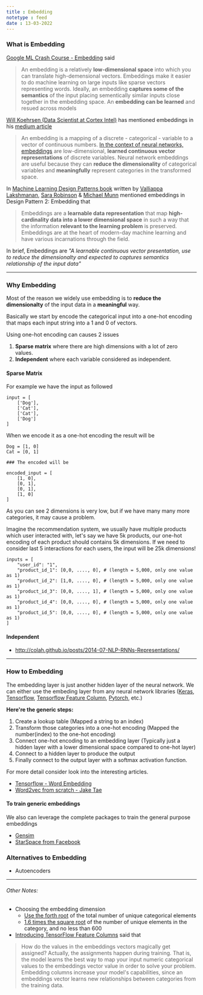 ```yaml
---
title : Embedding
notetype : feed
date : 13-03-2022
---
```


### What is Embedding

[Google ML Crash Course - Embedding](https://developers.google.com/machine-learning/crash-course/embeddings/video-lecture#:~:text=An%20embedding%20is%20a%20relatively,like%20sparse%20vectors%20representing%20words.) said

> An embedding is a relatively **low-dimensional space** into which you can translate high-demensional vectors. Embeddings make it easier to do machine learning on large inputs like sparse vectors representing words. Ideally, an embedding **captures some of the semantics** of the input placing sementically similar inputs close together in the embedding space. An **embedding can be learned** and resued across models


[Will Koehrsen (Data Scientist at Cortex Intel)](https://www.linkedin.com/in/william-koehrsen-48a643a5/) has mentioned embeddings in his [medium article](https://towardsdatascience.com/neural-network-embeddings-explained-4d028e6f0526)

> An embedding is a mapping of a discrete - categorical - variable to a vector of continuous numbers. [In the context of neural networks, embeddings](https://www.tensorflow.org/text/guide/word_embeddings) are low-dimensional, **learned continuous vector representations** of discrete variables.
> Neural network embeddings are useful because they can **reduce the dimensionality** of categorical variables and **meaningfully** represent categories in the transformed space.


In [Machine Learning Design Patterns book](https://www.amazon.com/Machine-Learning-Design-Patterns-Preparation/dp/1098115783) written by [Valliappa Lakshmanan](https://www.linkedin.com/in/valliappalakshmanan/), [Sara Robinson](https://www.linkedin.com/in/sara-robinson-40377924/) & [Michael Munn](https://www.linkedin.com/in/munnm/) mentioned embeddings in Design Pattern 2: Embedding that

> Embeddings are a **learnable data representation** that map **high-cardinality data into a lower dimensional space** in such a way that the information **relevant to the learning problem** is preserved. Embeddings are at the heart of modern-day machine learning and have various incarnations through the field.



In brief, Embeddings are *"A learnable continuous vector presentation, use to reduce the dimensionalty and expected to captures semantics relationship of the input data"*


---

### Why Embedding

Most of the reason we widely use embedding is to **reduce the dimensionalty** of the input data in a **meaningful** way.

Basically we start by encode the categorical input into a one-hot encoding that maps each input string into a 1 and 0 of vectors.

Using one-hot encoding can causes 2 issues
1. **Sparse matrix** where there are high dimensions with a lot of zero values.
2. **Independent** where each variable considered as independent.


#### Sparse Matrix

For example we have the input as followed

```
input = [
	['Dog'],
	['Cat'],
	['Cat'],
	['Dog']
]
```

When we encode it as a one-hot encoding the result will be

```
Dog = [1, 0]
Cat = [0, 1]

### The encoded will be

encoded_input = [
	[1, 0],
	[0, 1],
	[0, 1],
	[1, 0]
]

```

As you can see 2 dimensions is very low, but if we have many many more categories, it may cause a problem.


Imagine the recommendation system, we usually have multiple products which user interacted with, let's say we have 5k products, our one-hot encoding of each product should contains 5k dimensions. If we need to consider last 5 interactions for each users, the input will be 25k dimensions! 

```
inputs = [
	"user_id": "1",
	"product_id_1": [0,0, ...., 0], # (length = 5,000, only one value as 1)
	"product_id_2": [1,0, ...., 0], # (length = 5,000, only one value as 1)
	"product_id_3": [0,0, ...., 1], # (length = 5,000, only one value as 1)
	"product_id_4": [0,0, ...., 0], # (length = 5,000, only one value as 1)
	"product_id_5": [0,0, ...., 0], # (length = 5,000, only one value as 1)
]
```

#### Independent

- http://colah.github.io/posts/2014-07-NLP-RNNs-Representations/

---

### How to Embedding

The embedding layer is just another hidden layer of the neural network. We can either use the embeding layer from any neural network libraries ([Keras](https://keras.io/api/layers/core_layers/embedding/), [Tensorflow](https://www.tensorflow.org/api_docs/python/tf/keras/layers/Embedding), [Tensorflow Feature Column](https://www.tensorflow.org/api_docs/python/tf/feature_column/embedding_column), [Pytorch](https://pytorch.org/docs/stable/generated/torch.nn.Embedding.html), etc.)

**Here're the generic steps:**

1. Create a lookup table (Mapped a string to an index)
2. Transform those categories into a one-hot encoding (Mapped the number(index) to the one-hot encoding)
3. Connect one-hot encoding to an embedding layer (Typically just a hidden layer with a lower dimensional space compared to one-hot layer)
4. Connect to a hidden layer to produce the output
5. Finally connect to the output layer with a softmax activation function.


For more detail consider look into the interesting articles.
- [Tensorflow - Word Embedding](https://www.tensorflow.org/text/guide/word_embeddings)
- [Word2vec from scratch - Jake Tae](https://jaketae.github.io/study/word2vec/)


#### To train generic embeddings

We also can leverage the complete packages to train the general purpose embeddings
- [Gensim](https://radimrehurek.com/gensim/)
- [StarSpace from Facebook](https://github.com/facebookresearch/StarSpace)


### Alternatives to Embedding

- Autoencoders


---

###### Other Notes:
- Choosing the embedding dimension
	- [Use the forth root](https://developers.googleblog.com/2017/11/introducing-tensorflow-feature-columns.html) of the total number of unique categorical elements
	- [1.6 times the square root](https://github.com/fastai/fastai2/blob/82c82fd499ea675e40580f6a6354a3fb8dc86f25/fastai2/tabular/model.py) of the number of unique elements in the category, and no less than 600
- [Introducing TensorFlow Feature Columns](https://developers.googleblog.com/2017/11/introducing-tensorflow-feature-columns.html) said that

> How do the values in the embeddings vectors magically get assigned? Actually, the assignments happen during training. That is, the model learns the best way to map your input numeric categorical values to the embeddings vector value in order to solve your problem. Embedding columns increase your model's capabilities, since an embeddings vector learns new relationships between categories from the training data.